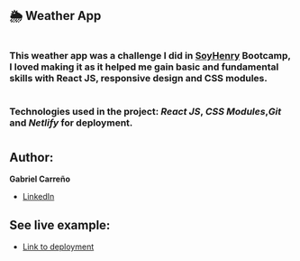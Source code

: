 ## 🌦️ Weather App

#

### This weather app was a challenge I did in [SoyHenry](https://www.soyhenry.com/) Bootcamp, I loved making it as it helped me gain basic and fundamental skills with React JS, responsive design and CSS modules.

#

### Technologies used in the project: _React JS_, _CSS Modules_,_Git_ and _Netlify_ for deployment.

#

## Author:

**Gabriel Carreño**

- [LinkedIn](https://www.linkedin.com/in/gabrielcarrenio/)

## See live example:

- [Link to deployment](https://weather-app-with-cra-react-js.netlify.app/)
